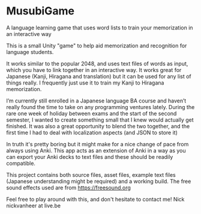 # MusubiGame
A language learning game that uses word lists to train your memorization in an interactive way

This is a small Unity "game" to help aid memorization and recognition for language students.

 It works similar to the popular 2048, and uses text files of words as input, which you have to link together in an interactive way. It works great for Japanese (Kanji, Hiragana and translation) but it can be used for any list of things really. I frequently just use it to train my Kanji to Hiragana memorization.

I’m currently still enrolled in a Japanese language BA course and haven’t really found the time to take on any programming ventures lately. During the rare one week of holiday between exams and the start of the second semester, I wanted to create something small that I knew would actually get finished. It was also a great opportunity to blend the two together, and the first time I had to deal with localization aspects (and JSON to store it) 

In truth it's pretty boring but it might make for a nice change of pace from always using Anki. This app acts as an extension of Anki in a way as you can export your Anki decks to text files and these should be readily compatible.

This project contains both source files, asset files, example text files (Japanese understanding might be required) and a working build.
The free sound effects used are from https://freesound.org

Feel free to play around with this, and don't hesitate to contact me!
Nick
nickvanheer at live.be
